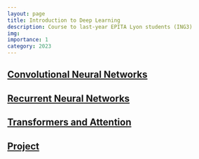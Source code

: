 ```yaml
---
layout: page
title: Introduction to Deep Learning
description: Course to last-year EPITA Lyon students (ING3)
img:
importance: 1
category: 2023
---
```


## [Convolutional Neural Networks](https://pierremarza.github.io/teaching/2_teaching_cnn/)

## [Recurrent Neural Networks](https://pierremarza.github.io/teaching/2_teaching_rnn/)

## [Transformers and Attention](https://pierremarza.github.io/teaching/2_teaching_transformers/)

## [Project]()
